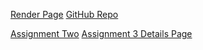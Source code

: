 [Render Page](https://cse340-57ri.onrender.com/)
[GitHub Repo](https://github.com/tristan-galloway/cse340)

[Assignment Two](https://youtu.be/h5A2fjfuNhI)
[Assignment 3 Details Page](https://youtu.be/em-NkBjWS0w)